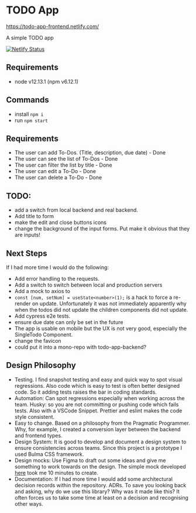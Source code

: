 # TODO App

https://todo-app-frontend.netlify.com/

A simple TODO app

[![Netlify Status](https://api.netlify.com/api/v1/badges/41febec5-e12d-414d-8887-b2972c66e39a/deploy-status)](https://app.netlify.com/sites/todo-app-frontend/deploys)

## Requirements
- node v12.13.1 (npm v6.12.1)


## Commands
- install `npm i`
- run `npm start`

## Requirements
- The user can add To-Dos. (Title, description, due date) - Done
- The user can see the list of To-Dos - Done
- The user can filter the list by title - Done
- The user can edit a To-Do - Done
- The user can delete a To-Do - Done

## TODO: 
- add a switch from local backend and real backend.
- Add title to form
- make the edit and close buttons icons
- change the background of the input forms. Put make it obvious that they are inputs!

## Next Steps
If I had more time I would do the following:
- Add error handling to the requests.
- Add a switch to switch between local and production servers
- Add a mock to axios to
- `const [num, setNum] = useState<number>(1);` is a hack to force a re-render on update. Unfortunately it was not immediately apparently why when the todos did not update the children components did not update.
- Add cypress e2e tests.
- ensure due date can only be set in the future
- The app is usable on mobile but the UX is not very good, especially the SingleTodo Component.
- change the favicon
- could put it into a mono-repo with todo-app-backend? 
## Design Philosophy
- Testing. I find snapshot testing and easy and quick way to spot visual regressions. Also code which is easy to test is often better designed code. So it adding tests raises the bar in coding standards. 
- Automation: Can spot regressions especially when working across the team. Husky: so you are not committing or pushing code which fails tests. Also with a VSCode Snippet. Prettier and eslint makes the code style consistent.
- Easy to change. Based on a philosophy from the Pragmatic Programmer. Why, for example, I created a conversion layer between the backend and frontend types. 
- Design System: It is good to develop and document a design system to ensure consistencies across teams. Since this project is a prototype I used Bulma CSS framework.
- Design mocks: Use Figma to draft out some ideas and give me something to work towards on the design. The simple mock developed [here](https://www.figma.com/file/MdpzCRojKHqawz7i9TTiwn/todo-app-frontend?node-id=0%3A1) took me 10 minutes to create. 
- Documentation: If I had more time I would add some architectural decision records within the repository. ADRs. To save you looking back and asking, why do we use this library? Why was it made like this? It often forces us to take some time at least on a decision and recognising other ways.